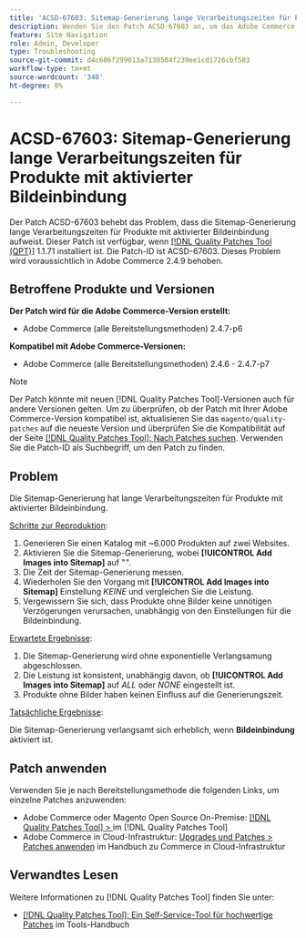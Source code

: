 ```yaml
---
title: 'ACSD-67603: Sitemap-Generierung lange Verarbeitungszeiten für Produkte mit aktivierter Bildeinbindung'
description: Wenden Sie den Patch ACSD-67603 an, um das Adobe Commerce-Problem zu beheben, bei dem die Sitemap-Generierung für Produkte mit Bildern exponentiell verlangsamt wurde.
feature: Site Navigation
role: Admin, Developer
type: Troubleshooting
source-git-commit: d4c686f299013a7138504f239ee1cd1726cbf583
workflow-type: tm+mt
source-wordcount: '340'
ht-degree: 0%

---
```



# ACSD-67603: Sitemap-Generierung lange Verarbeitungszeiten für Produkte mit aktivierter Bildeinbindung

Der Patch ACSD-67603 behebt das Problem, dass die Sitemap-Generierung lange Verarbeitungszeiten für Produkte mit aktivierter Bildeinbindung aufweist. Dieser Patch ist verfügbar, wenn [[!DNL Quality Patches Tool (QPT)]](/help/tools/quality-patches-tool/quality-patches-tool-to-self-serve-quality-patches.md) 1.1.71 installiert ist. Die Patch-ID ist ACSD-67603. Dieses Problem wird voraussichtlich in Adobe Commerce 2.4.9 behoben.

## Betroffene Produkte und Versionen

**Der Patch wird für die Adobe Commerce-Version erstellt:**

* Adobe Commerce (alle Bereitstellungsmethoden) 2.4.7-p6

**Kompatibel mit Adobe Commerce-Versionen:**

* Adobe Commerce (alle Bereitstellungsmethoden) 2.4.6 - 2.4.7-p7

>[!NOTE]
>
>Der Patch könnte mit neuen [!DNL Quality Patches Tool]-Versionen auch für andere Versionen gelten. Um zu überprüfen, ob der Patch mit Ihrer Adobe Commerce-Version kompatibel ist, aktualisieren Sie das `magento/quality-patches` auf die neueste Version und überprüfen Sie die Kompatibilität auf der Seite [[!DNL Quality Patches Tool]: Nach Patches suchen](https://experienceleague.adobe.com/tools/commerce-quality-patches/index.html?lang=de). Verwenden Sie die Patch-ID als Suchbegriff, um den Patch zu finden.

## Problem

Die Sitemap-Generierung hat lange Verarbeitungszeiten für Produkte mit aktivierter Bildeinbindung.

<u>Schritte zur Reproduktion</u>:

1. Generieren Sie einen Katalog mit ~6.000 Produkten auf zwei Websites.
1. Aktivieren Sie die Sitemap-Generierung, wobei **[!UICONTROL Add Images into Sitemap]** auf &quot;*&quot;*.
1. Die Zeit der Sitemap-Generierung messen.
1. Wiederholen Sie den Vorgang mit **[!UICONTROL Add Images into Sitemap]** Einstellung *KEINE* und vergleichen Sie die Leistung.
1. Vergewissern Sie sich, dass Produkte ohne Bilder keine unnötigen Verzögerungen verursachen, unabhängig von den Einstellungen für die Bildeinbindung.

<u>Erwartete Ergebnisse</u>:

1. Die Sitemap-Generierung wird ohne exponentielle Verlangsamung abgeschlossen.
1. Die Leistung ist konsistent, unabhängig davon, ob **[!UICONTROL Add Images into Sitemap]** auf *ALL* oder *NONE* eingestellt ist.
1. Produkte ohne Bilder haben keinen Einfluss auf die Generierungszeit.

<u>Tatsächliche Ergebnisse</u>:

Die Sitemap-Generierung verlangsamt sich erheblich, wenn **Bildeinbindung** aktiviert ist.

## Patch anwenden

Verwenden Sie je nach Bereitstellungsmethode die folgenden Links, um einzelne Patches anzuwenden:

* Adobe Commerce oder Magento Open Source On-Premise: [[!DNL Quality Patches Tool] > ](/help/tools/quality-patches-tool/usage.md) im [!DNL Quality Patches Tool]
* Adobe Commerce in Cloud-Infrastruktur: [Upgrades und Patches > Patches anwenden](https://experienceleague.adobe.com/docs/commerce-cloud-service/user-guide/develop/upgrade/apply-patches.html?lang=de) im Handbuch zu Commerce in Cloud-Infrastruktur

## Verwandtes Lesen

Weitere Informationen zu [!DNL Quality Patches Tool] finden Sie unter:

* [[!DNL Quality Patches Tool]: Ein Self-Service-Tool für hochwertige Patches](/help/tools/quality-patches-tool/quality-patches-tool-to-self-serve-quality-patches.md) im Tools-Handbuch
